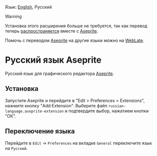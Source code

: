 Язык: [English](README.md), Русский

> [!WARNING]
> Установка этого расширения больше не требуется, так как перевод теперь [распространяется](https://github.com/aseprite/strings) вместе с [Aseprite](https://github.com/aseprite/aseprite).
> 
> Помочь с переводом [Aseprite](https://github.com/aseprite/aseprite) на другие языки можно на [WebLate](https://hosted.weblate.org/projects/aseprite/aseprite/).

# Русский язык Aseprite
Русский язык для графического редактора [Aseprite](https://github.com/aseprite/aseprite).

## Установка
Запустите Aseprite и перейдите в "Edit > Preferences > Extensions", нажмите кнопку "Add Extension". Выберите файл `russian-language.aseprite-extension` и подтвердите выбор, нажатием кнопки "ОК".

## Переключение языка
Перейдите в `Edit` -> `Preferences` на вкладке `General` переключите язык на `Русский`.
